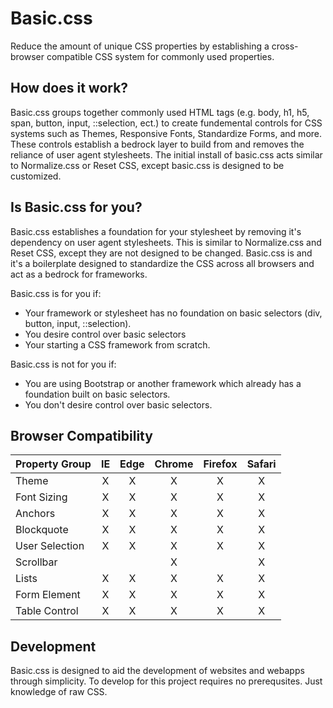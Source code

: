 # Basic.css
Reduce the amount of unique CSS properties by establishing a cross-browser compatible CSS system for commonly used properties.

## How does it work?
Basic.css groups together commonly used HTML tags (e.g. body, h1, h5, span, button, input, ::selection, ect.) to create fundemental controls for CSS systems such as Themes, Responsive Fonts, Standardize Forms, and more. These controls establish a bedrock layer to build from and removes the reliance of user agent stylesheets. The initial install of basic.css acts similar to Normalize.css or Reset CSS, except basic.css is designed to be customized.

## Is Basic.css for you?
Basic.css establishes a foundation for your stylesheet by removing it's dependency on user agent stylesheets. This is similar to Normalize.css and Reset CSS, except they are not designed to be changed. Basic.css is and it's a boilerplate designed to standardize the CSS across all browsers and act as a bedrock for frameworks.

Basic.css is for you if:
* Your framework or stylesheet has no foundation on basic selectors (div, button, input, ::selection).
* You desire control over basic selectors
* Your starting a CSS framework from scratch.

Basic.css is not for you if:
* You are using Bootstrap or another framework which already has a foundation built on basic selectors.
* You don't desire control over basic selectors.

## Browser Compatibility
| Property Group | IE | Edge | Chrome | Firefox | Safari |
|:-------------- |:--:|:----:|:------:|:-------:|:------:|
| Theme          |X   |X     |X       |X        |X       |
| Font Sizing    |X   |X     |X       |X        |X       |
| Anchors        |X   |X     |X       |X        |X       |
| Blockquote     |X   |X     |X       |X        |X       |
| User Selection |X   |X     |X       |X        |X       |
| Scrollbar      |    |      |X       |         |X       |
| Lists          |X   |X     |X       |X        |X       |
| Form Element   |X   |X     |X       |X        |X       |
| Table Control  |X   |X     |X       |X        |X       |

## Development
Basic.css is designed to aid the development of websites and webapps through simplicity. To develop for this project requires no prerequsites. Just knowledge of raw CSS.
